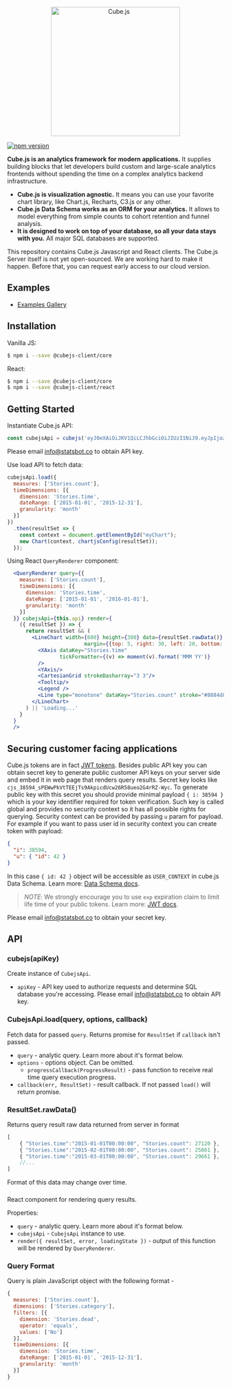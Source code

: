 
<p align="center"><a href="https://www.statsbot.co"><img src="https://i.imgur.com/zYHXm4o.png" alt="Cube.js" width="300px"></a></p>

[![npm version](https://badge.fury.io/js/%40cubejs-client%2Fcore.svg)](https://badge.fury.io/js/%40cubejs-client%2Fcore)

__Cube.js is an analytics framework for modern applications.__ It supplies building blocks that let developers build custom and large-scale analytics frontends without spending the time on a complex analytics backend infrastructure. 

* __Cube.js is visualization agnostic.__ It means you can use your favorite chart library, like Chart.js, Recharts, C3.js or any other.
* __Cube.js Data Schema works as an ORM for your analytics.__ It allows to model everything from simple counts to cohort retention and funnel analysis.
* __It is designed to work on top of your database, so all your data stays with you.__ All major SQL databases are supported.

This repository contains Cube.js Javascript and React clients. The Cube.js Server itself is not yet open-sourced. We are working hard to make it happen. Before that, you can request early access to our cloud version.



## Examples

- [Examples Gallery](https://statsbotco.github.io/cubejs-client/)

## Installation

Vanilla JS:

```bash
$ npm i --save @cubejs-client/core
```

React:

```bash
$ npm i --save @cubejs-client/core
$ npm i --save @cubejs-client/react
```

## Getting Started

Instantiate Cube.js API:

```js
const cubejsApi = cubejs('eyJ0eXAiOiJKV1QiLCJhbGciOiJIUzI1NiJ9.eyJpIjozODU5NH0.5wEbQo-VG2DEjR2nBpRpoJeIcE_oJqnrm78yUo9lasw');
```

Please email info@statsbot.co to obtain API key.

Use load API to fetch data:

```js
cubejsApi.load({
  measures: ['Stories.count'],
  timeDimensions: [{
    dimension: 'Stories.time',
    dateRange: ['2015-01-01', '2015-12-31'],
    granularity: 'month'
  }]
})
  .then(resultSet => {
    const context = document.getElementById("myChart");
    new Chart(context, chartjsConfig(resultSet));
  });
```

Using React `QueryRenderer` component:

```jsx
  <QueryRenderer query={{
    measures: ['Stories.count'],
    timeDimensions: [{
      dimension: 'Stories.time',
      dateRange: ['2015-01-01', '2016-01-01'],
      granularity: 'month'
    }]
  }} cubejsApi={this.api} render={
    ({ resultSet }) => {
      return resultSet && (
        <LineChart width={600} height={300} data={resultSet.rawData()}
                         margin={{top: 5, right: 30, left: 20, bottom: 5}}>
          <XAxis dataKey="Stories.time"
                 tickFormatter={(v) => moment(v).format('MMM YY')}
          />
          <YAxis/>
          <CartesianGrid strokeDasharray="3 3"/>
          <Tooltip/>
          <Legend />
          <Line type="monotone" dataKey="Stories.count" stroke="#8884d8"/>
        </LineChart>
      ) || 'Loading...'
    }
  }
  />
```

## Securing customer facing applications

Cube.js tokens are in fact [JWT tokens](https://jwt.io/).
Besides public API key you can obtain secret key to generate public customer API keys on your server side and embed it in web page that renders query results.
Secret key looks like `cjs_38594_sPEWwPkVtTEEjTs9AkpicdUcw26R58ueo2G4rRZ-Wyc`.
To generate public key with this secret you should provide minimal payload `{ i: 38594 }` which is your key identifier required for token verification.
Such key is called global and provides no security context so it has all possible rights for querying.
Security context can be provided by passing `u` param for payload.
For example if you want to pass user id in security context you can create token with payload:
```json
{
  "i": 38594,
  "u": { "id": 42 }
}
```

In this case `{ id: 42 }` object will be accessible as `USER_CONTEXT` in cube.js Data Schema.
Learn more: [Data Schema docs](https://statsbot.co/docs/cube#context-variables-user-context).

> *NOTE*: We strongly encourage you to use `exp` expiration claim to limit life time of your public tokens.
> Learn more: [JWT docs](https://github.com/auth0/node-jsonwebtoken#token-expiration-exp-claim).

Please email info@statsbot.co to obtain your secret key.

## API

### cubejs(apiKey)

Create instance of `CubejsApi`.

- `apiKey` - API key used to authorize requests and determine SQL database you're accessing. Please email info@statsbot.co to obtain API key.

### CubejsApi.load(query, options, callback)

Fetch data for passed `query`. Returns promise for `ResultSet` if `callback` isn't passed.

* `query` - analytic query. Learn more about it's format below.
* `options` - options object. Can be omitted.
    * `progressCallback(ProgressResult)` - pass function to receive real time query execution progress.
* `callback(err, ResultSet)` - result callback. If not passed `load()` will return promise.

### ResultSet.rawData()

Returns query result raw data returned from server in format

```js
[
    { "Stories.time":"2015-01-01T00:00:00", "Stories.count": 27120 },
    { "Stories.time":"2015-02-01T00:00:00", "Stories.count": 25861 },
    { "Stories.time":"2015-03-01T00:00:00", "Stories.count": 29661 },
    //...
]
```

Format of this data may change over time.

### <QueryRenderer />

React component for rendering query results.

Properties:

- `query` - analytic query. Learn more about it's format below.
- `cubejsApi` - `CubejsApi` instance to use.
- `render({ resultSet, error, loadingState })` - output of this function will be rendered by `QueryRenderer`.

### Query Format

Query is plain JavaScript object with the following format -

```js
{
  measures: ['Stories.count'],
  dimensions: ['Stories.category'],
  filters: [{
    dimension: 'Stories.dead',
    operator: 'equals',
    values: ['No']
  }],
  timeDimensions: [{
    dimension: 'Stories.time',
    dateRange: ['2015-01-01', '2015-12-31'],
    granularity: 'month'
  }]
}
```
